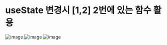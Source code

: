 # useState 변경시 [1,2] 2번에 있는 함수 활용

![image](https://user-images.githubusercontent.com/85022962/128806230-cb733988-5892-47c6-9e87-27af11291cf2.png)
![image](https://user-images.githubusercontent.com/85022962/128806274-50ca0af8-af4e-4999-a1fa-e944bad42fb3.png)
![image](https://user-images.githubusercontent.com/85022962/128806286-b835d1f0-f446-4f8c-82e5-3c25c7f2acfe.png)

